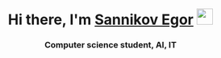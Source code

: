 <h1 align="center">Hi there, I'm <a href="https://github.com/Rtisar" target="_blank">Sannikov Egor</a> 
<img src="https://github.com/blackcater/blackcater/raw/main/images/Hi.gif" height="32"/></h1>
<h3 align="center">Computer science student, AI, IT </h3>
